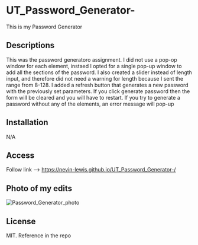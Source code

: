 # UT_Password_Generator-

This is my Password Generator

## Descriptions
This was the password generatoro assignment. I did not use a pop-op window for each element, instaed I opted for a single pop-up window to add all the sections of the password. I also created a slider instead of length input, and therefore did not need a warning for length because I sent the range from 8-128. I added a refresh button that generates a new password with the previously set parameters. If you click generate password then the form will be cleared and you will have to restart. If you try to generate a password without any of the elements, an error message will pop-up

## Installation
N/A

## Access
Follow link --> https://nevin-lewis.github.io/UT_Password_Generator-/
## Photo of my edits

![Password_Generator_photo](https://user-images.githubusercontent.com/64855834/193727695-5d89307a-418d-4b19-8611-53bb84d77302.png)


## License 
MIT. Reference in the repo

